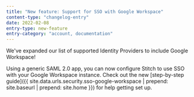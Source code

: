 ```yaml
---
title: "New feature: Support for SSO with Google Workspace"
content-type: "changelog-entry"
date: 2022-02-08
entry-type: new-feature
entry-category: "account, documentation"
---
```

We've expanded our list of supported Identity Providers to include Google Workspace!

Using a generic SAML 2.0 app, you can now configure Stitch to use SSO with your Google Workspace instance. Check out the new [step-by-step guide]({{ site.data.urls.security.sso-google-workspace | prepend: site.baseurl | prepend: site.home }}) for help getting set up.